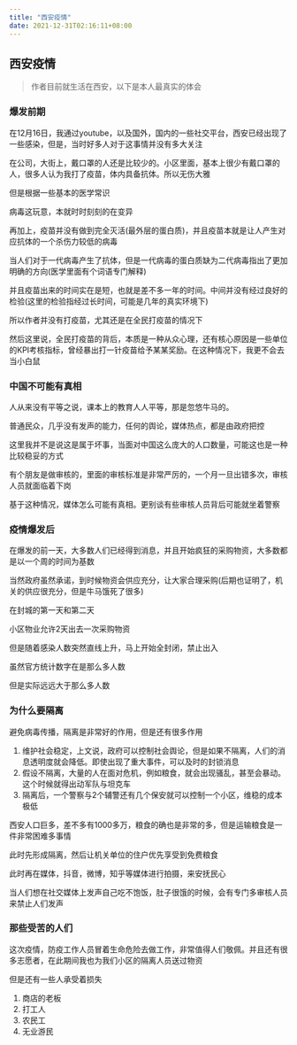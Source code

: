 ```yaml
---
title: "西安疫情"
date: 2021-12-31T02:16:11+08:00
---
```


## 西安疫情

> 作者目前就生活在西安，以下是本人最真实的体会

### 爆发前期

在12月16日，我通过youtube，以及国外，国内的一些社交平台，西安已经出现了一些感染，但是，当时好多人对于这事情并没有多大关注

在公司，大街上，戴口罩的人还是比较少的。小区里面，基本上很少有戴口罩的人，很多人认为我打了疫苗，体内具备抗体。所以无伤大雅

但是根据一些基本的医学常识

病毒这玩意，本就时时刻刻的在变异

再加上，疫苗并没有做到完全灭活(最外层的蛋白质)，并且疫苗本就是让人产生对应抗体的一个杀伤力较低的病毒

当人们对于一代病毒产生了抗体，但是一代病毒的蛋白质缺为二代病毒指出了更加明确的方向(医学里面有个词语专门解释)

并且疫苗出来的时间实在是短，也就是差不多一年的时间。中间并没有经过良好的检验(这里的检验指经过长时间，可能是几年的真实环境下)

所以作者并没有打疫苗，尤其还是在全民打疫苗的情况下

然后这里说，全民打疫苗的背后，本质是一种从众心理，还有核心原因是一些单位的KPI考核指标，曾经暴出打一针疫苗给予某某奖励。在这种情况下，我更不会去当小白鼠

### 中国不可能有真相

人从来没有平等之说，课本上的教育人人平等，那是忽悠牛马的。

普通民众，几乎没有发声的能力，任何的舆论，媒体热点，都是由政府把控

这里我并不是说这是属于坏事，当面对中国这么庞大的人口数量，可能这也是一种比较稳妥的方式

有个朋友是做审核的，里面的审核标准是非常严厉的，一个月一旦出错多次，审核人员就面临着下岗

基于这种情况，媒体怎么可能有真相。更别谈有些审核人员背后可能就坐着警察

### 疫情爆发后

在爆发的前一天，大多数人们已经得到消息，并且开始疯狂的采购物资，大多数都是以一个周的时间为基数

当然政府虽然承诺，到时候物资会供应充分，让大家合理采购(后期也证明了，机关的供应很充分，但是牛马饿死了很多)

在封城的第一天和第二天

小区物业允许2天出去一次采购物资

但是随着感染人数突然直线上升，马上开始全封闭，禁止出入

虽然官方统计数字在是那么多人数

但是实际远远大于那么多人数

### 为什么要隔离

避免病毒传播，隔离是非常好的作用，但是还有很多作用

1. 维护社会稳定，上文说，政府可以控制社会舆论，但是如果不隔离，人们的消息透明度就会降低。即使出现了重大事件，可以及时的封锁消息
2. 假设不隔离，大量的人在面对危机，例如粮食，就会出现骚乱，甚至会暴动。这个时候就得出动军队与坦克车
3. 隔离后，一个警察与2个辅警还有几个保安就可以控制一个小区，维稳的成本极低

西安人口巨多，差不多有1000多万，粮食的确也是非常的多，但是运输粮食是一件非常困难多事情

此时先形成隔离，然后让机关单位的住户优先享受到免费粮食

此时再在媒体，抖音，微博，知乎等媒体进行拍摄，来安抚民心

当人们想在社交媒体上发声自己吃不饱饭，肚子很饿的时候，会有专门多审核人员来禁止人们发声

### 那些受苦的人们

这次疫情，防疫工作人员冒着生命危险去做工作，非常值得人们敬佩。并且还有很多志愿者，在此期间我也为我们小区的隔离人员送过物资

但是还有一些人承受着损失

1. 商店的老板
2. 打工人
3. 农民工
4. 无业游民